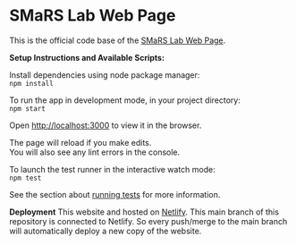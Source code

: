 # SMaRS Lab Web Page

This is the official code base of the [SMaRS Lab Web Page](https://www.smarsgroup.org/).

**Setup Instructions and Available Scripts:**

Install dependencies using node package manager:\
`npm install`

To run the app in development mode, in your project directory: \
`npm start`

Open [http://localhost:3000](http://localhost:3000) to view it in the browser.

The page will reload if you make edits.\
You will also see any lint errors in the console.

To launch the test runner in the interactive watch mode: \
`npm test`

See the section about [running tests](https://facebook.github.io/create-react-app/docs/running-tests) for more information.

**Deployment**
This website and hosted on [Netlify](https://www.netlify.com/). This main branch of this repository is connected to Netlify. So every push/merge to the main branch will automatically deploy a new copy of the website.
